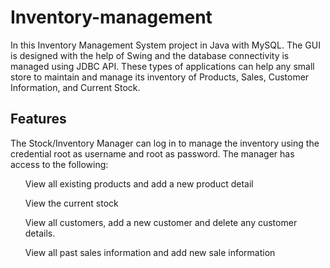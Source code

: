 <h1>Inventory-management</h1>

In this Inventory Management System project in Java with MySQL. The GUI is designed with the help of Swing and the database connectivity is managed using JDBC API. These types of applications can help any small store to maintain and manage its inventory of Products, Sales, Customer Information, and Current Stock.

<h2>Features</h2>
The Stock/Inventory Manager can log in to manage the inventory using the credential root as username and root as password. The manager has access to the following:

<ol>View all existing products and add a new product detail</ol>
<ol>View the current stock</ol>
<ol>View all customers, add a new customer and delete any customer details.</ol>
<ol>View all past sales information and add new sale information</ol>

